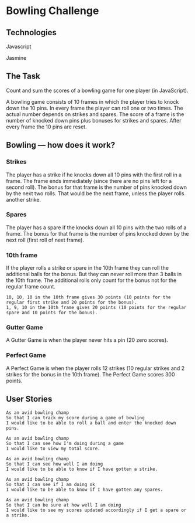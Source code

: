 
# Bowling Challenge

## Technologies

Javascript

Jasmine

## The Task

Count and sum the scores of a bowling game for one player (in JavaScript).

A bowling game consists of 10 frames in which the player tries to knock down the 10 pins. In every frame the player can roll one or two times. The actual number depends on strikes and spares. The score of a frame is the number of knocked down pins plus bonuses for strikes and spares. After every frame the 10 pins are reset.


## Bowling — how does it work?

### Strikes

The player has a strike if he knocks down all 10 pins with the first roll in a frame. The frame ends immediately (since there are no pins left for a second roll). The bonus for that frame is the number of pins knocked down by the next two rolls. That would be the next frame, unless the player rolls another strike.

### Spares

The player has a spare if the knocks down all 10 pins with the two rolls of a frame. The bonus for that frame is the number of pins knocked down by the next roll (first roll of next frame).

### 10th frame

If the player rolls a strike or spare in the 10th frame they can roll the additional balls for the bonus. But they can never roll more than 3 balls in the 10th frame. The additional rolls only count for the bonus not for the regular frame count.

    10, 10, 10 in the 10th frame gives 30 points (10 points for the regular first strike and 20 points for the bonus).
    1, 9, 10 in the 10th frame gives 20 points (10 points for the regular spare and 10 points for the bonus).

### Gutter Game

A Gutter Game is when the player never hits a pin (20 zero scores).

### Perfect Game

A Perfect Game is when the player rolls 12 strikes (10 regular strikes and 2 strikes for the bonus in the 10th frame). The Perfect Game scores 300 points.

## User Stories

```
As an avid bowling champ
So that I can track my score during a game of bowling
I would like to be able to roll a ball and enter the knocked down pins.

As an avid bowling champ
So that I can see how I'm doing during a game
I would like to view my total score.

As an avid bowling champ
So that I can see how well I am doing
I would like to be able to know if I have gotten a strike.

As an avid bowling champ
So that I can see if I am doing ok
I would like to be able to know if I have gotten any spares.

As an avid bowling champ
So that I can be sure at how well I am doing
I would like to see my scores updated accordingly if I get a spare or a strike.

```
